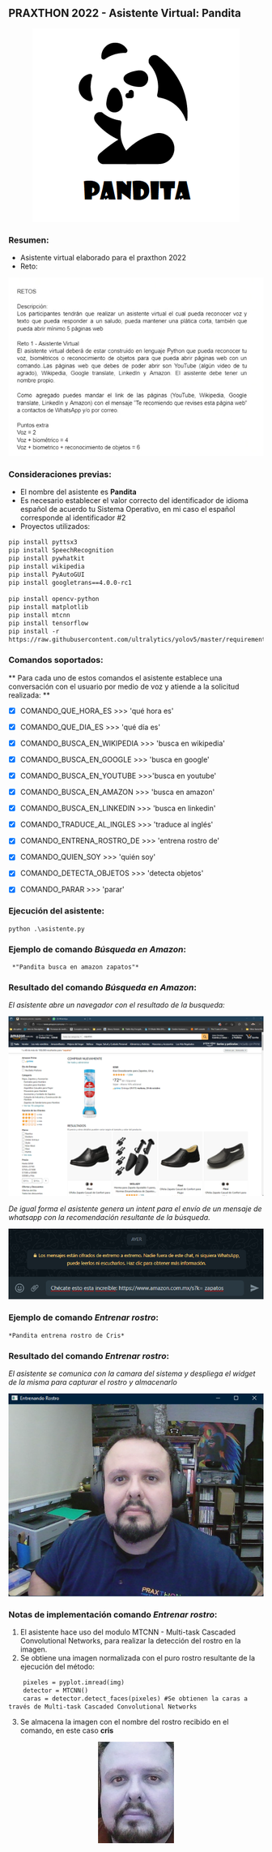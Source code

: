 ## PRAXTHON 2022 - Asistente Virtual: **Pandita**

<p align="center">
  <img src="https://github.com/badillo-christian/praxthon_2022/blob/main/blob/master/panda.png?raw=true" alt="Asistente pandita"/>
</p>

### Resumen:

  * Asistente virtual elaborado para el praxthon 2022
  * Reto:

<p align="center">
  <img src="https://github.com/badillo-christian/praxthon_2022/blob/main/blob/master/requerimiento.jpeg?raw=true" alt="Reto"/>
</p>

### Consideraciones previas:
  * El nombre del asistente es **Pandita**
  * Es necesario establecer el valor correcto del identificador de idioma español de acuerdo tu Sistema Operativo, en mi caso el español corresponde al identificador #2
  * Proyectos utilizados: 

````
pip install pyttsx3
pip install SpeechRecognition
pip install pywhatkit
pip install wikipedia
pip install PyAutoGUI
pip install googletrans==4.0.0-rc1

pip install opencv-python
pip install matplotlib
pip install mtcnn
pip install tensorflow
pip install -r https://raw.githubusercontent.com/ultralytics/yolov5/master/requirements.txt
````

### Comandos soportados:

** Para cada uno de estos comandos el asistente establece una conversación con el usuario por medio de voz y atiende a la solicitud realizada: **

- [x] COMANDO_QUE_HORA_ES >>> 'qué hora es'
- [x] COMANDO_QUE_DIA_ES >>> 'qué día es'
- [x] COMANDO_BUSCA_EN_WIKIPEDIA >>> 'busca en wikipedia'
- [x] COMANDO_BUSCA_EN_GOOGLE >>> 'busca en google'
- [x] COMANDO_BUSCA_EN_YOUTUBE >>>'busca en youtube'
- [x] COMANDO_BUSCA_EN_AMAZON >>> 'busca en amazon'
- [x] COMANDO_BUSCA_EN_LINKEDIN >>> 'busca en linkedin'
- [x] COMANDO_TRADUCE_AL_INGLES >>> 'traduce al inglés'
- [x] COMANDO_ENTRENA_ROSTRO_DE >>> 'entrena rostro de'
- [x] COMANDO_QUIEN_SOY >>> 'quién soy'
- [x] COMANDO_DETECTA_OBJETOS >>> 'detecta objetos'
- [x] COMANDO_PARAR >>> 'parar'



### Ejecución del asistente:

````
python .\asistente.py
````

### Ejemplo de comando *Búsqueda en Amazon*:

````
 *"Pandita busca en amazon zapatos"*
````

### Resultado del comando *Búsqueda en Amazon*:

*El asistente abre un navegador con el resultado de la busqueda:*

<p align="center">
  <img src="https://github.com/badillo-christian/praxthon_2022/blob/main/blob/master/resultado_amazon.png?raw=true" alt="Resultado comando"/>
</p>

*De igual forma el asistente genera un intent para el envío de un mensaje de whatsapp con la recomendación resultante de la búsqueda.*

<p align="center">
  <img src="https://github.com/badillo-christian/praxthon_2022/blob/main/blob/master/whatsapp.png?raw=true" alt="Resultado comando"/>
</p>

### Ejemplo de comando *Entrenar rostro*:
````
*Pandita entrena rostro de Cris*
````
### Resultado del comando *Entrenar rostro*:

*El asistente se comunica con la camara del sistema y despliega el widget de la misma para capturar el rostro y almacenarlo*

<p align="center">
  <img src="https://github.com/badillo-christian/praxthon_2022/blob/main/blob/master/entrena_rostro_1.png?raw=true" alt="Widget Camara"/>
</p>

### Notas de implementación comando *Entrenar rostro*:

1. El asistente hace uso del modulo MTCNN - Multi-task Cascaded Convolutional Networks, para realizar la detección del rostro en la imagen.
2. Se obtiene una imagen normalizada con el puro rostro resultante de la ejecución del método:

````
    pixeles = pyplot.imread(img)
    detector = MTCNN()
    caras = detector.detect_faces(pixeles) #Se obtienen la caras a través de Multi-task Cascaded Convolutional Networks
````
3. Se almacena la imagen con el nombre del rostro recibido en el comando, en este caso **cris**

<p align="center">
  <img src="https://github.com/badillo-christian/praxthon_2022/blob/main/blob/master/cris.jpg?raw=true" alt="cris.jpg"/>
</p>




